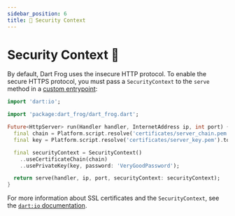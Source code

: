 ```yaml
---
sidebar_position: 6
title: 🔑 Security Context
---
```


# Security Context 🔑

By default, Dart Frog uses the insecure HTTP protocol. To enable the secure HTTPS protocol, you must pass a `SecurityContext` to the `serve` method in a [custom entrypoint](/docs/advanced/custom_entrypoint):

```dart
import 'dart:io';

import 'package:dart_frog/dart_frog.dart';

Future<HttpServer> run(Handler handler, InternetAddress ip, int port) {
  final chain = Platform.script.resolve('certificates/server_chain.pem').toFilePath();
  final key = Platform.script.resolve('certificates/server_key.pem').toFilePath();

  final securityContext = SecurityContext()
    ..useCertificateChain(chain)
    ..usePrivateKey(key, password: 'VeryGoodPassword');

  return serve(handler, ip, port, securityContext: securityContext);
}
```

For more information about SSL certificates and the `SecurityContext`, see the [`dart:io` documentation](https://api.flutter.dev/flutter/dart-io/SecurityContext-class.html).
